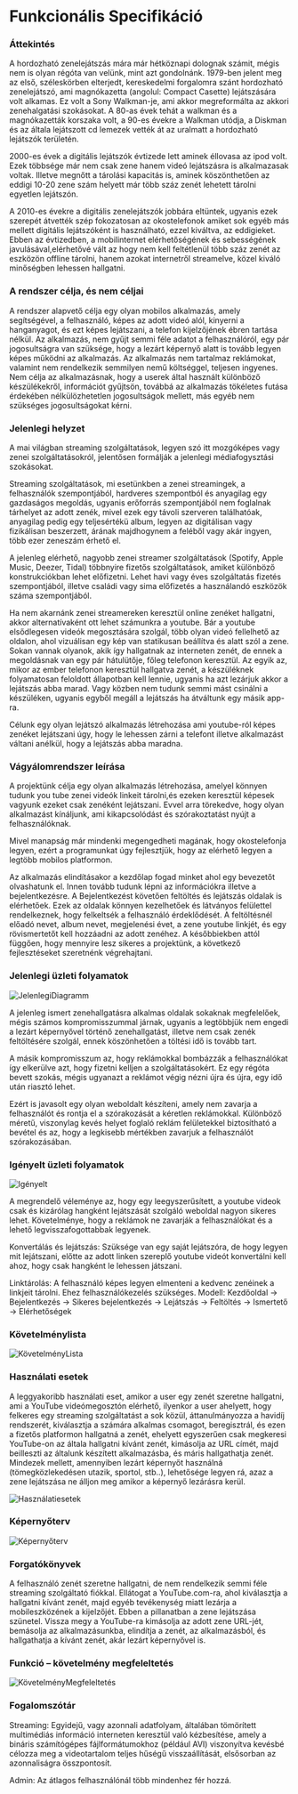 # Funkcionális Specifikáció


### Áttekintés

A hordozható zenelejátszás mára már hétköznapi dolognak számit, mégis nem is olyan régóta van velünk, mint azt gondolnánk. 1979-ben jelent meg az első, széleskörben elterjedt, kereskedelmi forgalomra szánt hordozható zenelejátszó, ami magnókazetta (angolul: Compact Casette) lejátszására volt alkamas. Ez volt a Sony Walkman-je, ami akkor megreformálta az akkori zenehalgatási szokásokat. A 80-as évek tehát a walkman és a magnókazetták korszaka volt, a 90-es évekre a Walkman utódja, a Diskman és az általa lejátszott cd lemezek vették át az uralmatt a hordozható lejátszók területén. 

2000-es évek a digitális lejátszók évtizede lett aminek éllovasa az ipod volt. Ezek többsége már nem csak zene hanem videó lejátszásra is alkalmazasak voltak. Illetve megnőtt a tárolási kapacitás is, aminek köszönthetően az eddigi 10-20 zene szám helyett már több száz zenét lehetett tárolni egyetlen lejátszón.

A 2010-es évekre a digitális zenelejátszók jobbára eltüntek, ugyanis ezek szerepét átvették szép fokozatosan az okostelefonok amiket sok egyéb más mellett digitális lejátszóként is használható, ezzel kiváltva, az eddigieket. Ebben az évtizedben, a mobilinternet elérhetőségének és sebességének javulásával,elérhetővé vált az hogy nem kell feltétlenül több száz zenét az eszközön offline tárolni, hanem azokat internetről streamelve, közel kiváló minőségben lehessen hallgatni.

### A rendszer célja, és nem céljai
A rendszer alapvető célja egy olyan mobilos alkalmazás, amely segítségével, a felhasználó, képes az adott videó alól, kinyerni a hanganyagot, és ezt képes lejátszani, a telefon kijelzőjének ébren tartása nélkül. 
Az alkalmazás, nem gyűjt semmi féle adatot a felhasználóról, egy pár jogosultságra van szüksége, hogy a lezárt képernyő alatt is tovább legyen képes működni az alkalmazás. Az alkalmazás nem tartalmaz reklámokat, valamint nem rendelkezik semmilyen nemű költséggel, teljesen ingyenes. 
Nem célja az alkalmazásnak, hogy a userek által használt különböző készülékekről, információt gyűjtsön, továbbá az alkalmazás tökéletes futása érdekében nélkülözhetetlen jogosultságok mellett, más egyéb nem szükséges jogosultságokat kérni.


### Jelenlegi helyzet

A mai világban streaming szolgáltatások, legyen szó itt mozgóképes vagy zenei szolgáltatásokról, jelentősen formálják a jelenlegi médiafogysztási szokásokat.

Streaming szolgáltatások, mi esetünkben a zenei streamingek, a felhasználók szempontjából, hardveres szempontból és anyagilag egy gazdaságos megoldás, ugyanis erőforrás szempontjából nem foglalnak tárhelyet az adott zenék, mivel ezek egy távoli szerveren találhatóak, anyagilag pedig egy teljesértékü album, legyen az digitálisan vagy fizikálisan beszerzett, árának majdhogynem a feléből vagy akár ingyen, több ezer zeneszám érhető el. 

A jelenleg elérhető, nagyobb zenei streamer szolgáltatások  (Spotify, Apple Music, Deezer, Tidal) többnyire fizetős szolgáltatások, amiket különböző konstrukciókban lehet előfizetni. Lehet havi vagy éves szolgáltatás fizetés szempontjából, illetve családi vagy sima előfizetés a használandó eszközök száma szempontjából. 

Ha nem akarnánk zenei streamereken keresztül online zenéket hallgatni, akkor alternatívaként ott lehet számunkra a youtube. Bár a youtube elsődlegesen videók megosztására szolgál, több olyan videó fellelhető az oldalon, ahol vizuálisan egy kép van statikusan beállítva és alatt szól a zene. Sokan vannak olyanok, akik így hallgatnak az interneten zenét, de ennek a megoldásnak van egy pár hátulütője, főleg telefonon keresztül. Az egyik az, mikor az ember telefonon keresztül hallgatva zenét, a készüléknek folyamatosan feloldott állapotban kell lennie, ugyanis ha azt lezárjuk akkor a lejátszás abba marad. Vagy közben nem tudunk semmi mást csinálni a készüléken, ugyanis egyből megáll a lejátszás ha átváltunk egy másik app-ra.

Célunk egy olyan lejátszó alkalmazás létrehozása ami youtube-ról képes zenéket lejátszani úgy, hogy le lehessen zárni a telefont illetve alkalmazást váltani anélkül, hogy a lejátszás abba maradna.

### Vágyálomrendszer leírása

A projektünk célja egy olyan alkalmazás létrehozása, amelyel könnyen tudunk you tube zenei videók linkeit tárolni,és ezeken keresztül képesek vagyunk ezeket csak zenéként lejátszani. Evvel arra törekedve, hogy olyan alkalmazást kínáljunk, ami kikapcsolódást és szórakoztatást nyújt a felhasználóknak.

Mivel manapság már mindenki megengedheti magának, hogy okostelefonja legyen, ezért a programunkat úgy fejlesztjük, hogy az elérhető legyen a legtöbb mobilos platformon.

Az alkalmazás elindításakor a kezdőlap fogad minket ahol egy bevezetőt olvashatunk el. Innen tovább tudunk lépni az információkra illetve a bejelentkezésre. A Bejelentkezést követően feltöltés és lejátszás oldalak is elérhetőek. Ezek az oldalak könnyen kezelhetőek és látványos felülettel rendelkeznek, hogy felkeltsék a felhasználó érdeklődését. A feltöltésnél előadó nevet, album nevet, megjelenési évet, a zene youtube linkjét, és egy rövismertetőt kell hozzáadni az adott zenéhez.
A későbbiekben attól függően, hogy mennyire lesz sikeres a projektünk, a következő fejlesztéseket szeretnénk végrehajtani.

### Jelenlegi üzleti folyamatok

![JelenlegiDiagramm](/Pictures/JelenlegiDiagramm.png)

A jelenleg ismert zenehallgatásra alkalmas oldalak sokaknak megfelelőek, mégis számos kompromisszummal járnak, ugyanis a legtöbbjük nem engedi a lezárt képernyővel történő zenehallgatást, illetve nem csak zenék feltöltésére szolgál, ennek köszönhetően a töltési idő is tovább tart.

A másik kompromisszum az, hogy reklámokkal bombázzák a felhasználókat így elkerülve azt, hogy fizetni kelljen a szolgáltatásokért. Ez egy régóta bevett szokás, mégis ugyanazt a reklámot végig nézni újra és újra, egy idő után riasztó lehet. 

Ezért is javasolt egy olyan weboldalt készíteni, amely nem zavarja a felhasználót és rontja el a szórakozását a kéretlen reklámokkal.
Különböző méretű, viszonylag kevés helyet foglaló reklám felületekkel biztosítható a bevétel és az, hogy a legkisebb mértékben zavarjuk a felhasználót szórakozásában.

### Igényelt üzleti folyamatok

![Igényelt](/Pictures/IgenyeltDiagramm.png)

A megrendelő véleménye az, hogy egy leegyszerűsített, a youtube videok csak és kizárólag hangként lejátszását szolgáló weboldal nagyon sikeres lehet. Követelménye, hogy a reklámok ne zavarják a felhasználókat és a lehető legvisszafogottabbak legyenek.

Konvertálás és lejátszás: Szüksége van egy saját lejátszóra, de hogy legyen mit lejátszani, előtte az adott linken szereplő youtube videót konvertálni kell ahoz, hogy csak hangként le lehessen játszani.

Linktárolás: A felhasználó képes legyen elmenteni a kedvenc zenéinek a linkjeit tárolni. Ehez felhasználókezelés szükséges.
Modell: Kezdőoldal -> Bejelentkezés -> Sikeres bejelentkezés -> Lejátszás -> Feltöltés -> Ismertető -> Elérhetőségek

### Követelménylista

![KövetelményLista](/Pictures/kovetelmenylista.png)

### Használati esetek

A leggyakoribb használati eset, amikor a user egy zenét szeretne hallgatni, ami a YouTube videómegosztón elérhető, ilyenkor a user ahelyett, hogy felkeres egy streaming szolgáltatást a sok közül, áttanulmányozza a havidíj rendszerét, kiválasztja a számára alkalmas csomagot, beregisztrál, és ezen a fizetős platformon hallgatná a zenét, ehelyett egyszerűen csak megkeresi YouTube-on az általa hallgatni kívánt zenét, kimásolja az URL címét, majd beilleszti az általunk készített alkalmazásba, és máris hallgathatja zenét. Mindezek mellett, amennyiben lezárt képernyőt használná (tömegközlekedésen utazik, sportol, stb..), lehetősége legyen rá, azaz a zene lejátszása ne álljon meg amikor a képernyő lezárásra kerül.

![Használatiesetek](/Pictures/Usecases.png)

### Képernyőterv

![Képernyőterv](/Pictures/screen.png)

### Forgatókönyvek

A felhasználó zenét szeretne hallgatni, de nem rendelkezik semmi féle streaming szolgáltató fiókkal. 
Ellátogat a YouTube.com-ra, ahol kiválasztja a hallgatni kívánt zenét, majd egyéb tevékenység miatt lezárja a mobileszközének a kijelzőjét. Ebben a pillanatban a zene lejátszása szünetel. 
Vissza megy a YouTube-ra kimásolja az adott zene URL-jét, bemásolja az alkalmazásunkba, elindítja a zenét, az alkalmazásból, és hallgathatja a kívánt zenét, akár lezárt képernyővel is.

### Funkció – követelmény megfeleltetés

![KövetelményMegfeleltetés](/Pictures/kovetelmenylista.png)


### Fogalomszótár

Streaming: Egyidejű, vagy azonnali adatfolyam, általában tömörített multimédiás információ interneten keresztül való kézbesítése, 
amely a bináris számítógépes fájlformátumokhoz (például AVI) viszonyítva kevésbé célozza meg a videotartalom teljes hűségű visszaállítását, 
elsősorban az azonnaliságra összpontosít.

Admin: Az átlagos felhasználónál több mindenhez fér hozzá.
